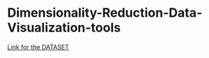 # Dimensionality-Reduction-Data-Visualization-tools
[Link for the DATASET ](https://drive.google.com/file/d/1nZZ50vMdxYT_SkyHKgMlpA2XDMIwqB-I/view?usp=drive_link)


